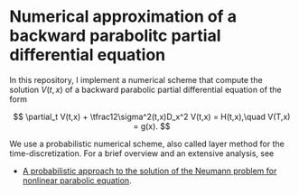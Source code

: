 # Numerical approximation of a backward parabolitc partial differential equation

In this repository, I implement a numerical scheme that compute the solution $V(t,x)$ of a backward parabolic partial differential equation of the form

$$
\partial_t V(t,x) + \tfrac12\sigma^2(t,x)D_x^2 V(t,x) = H(t,x),\quad V(T,x) = g(x).
$$

We use a probabilistic numerical scheme, also called layer method for the time-discretization. For a brief overview and an extensive analysis, see 
- [A probabilistic approach to the solution of the Neumann problem for nonlinear parabolic equation](https://doi.org/10.1093/imanum/22.4.599).
